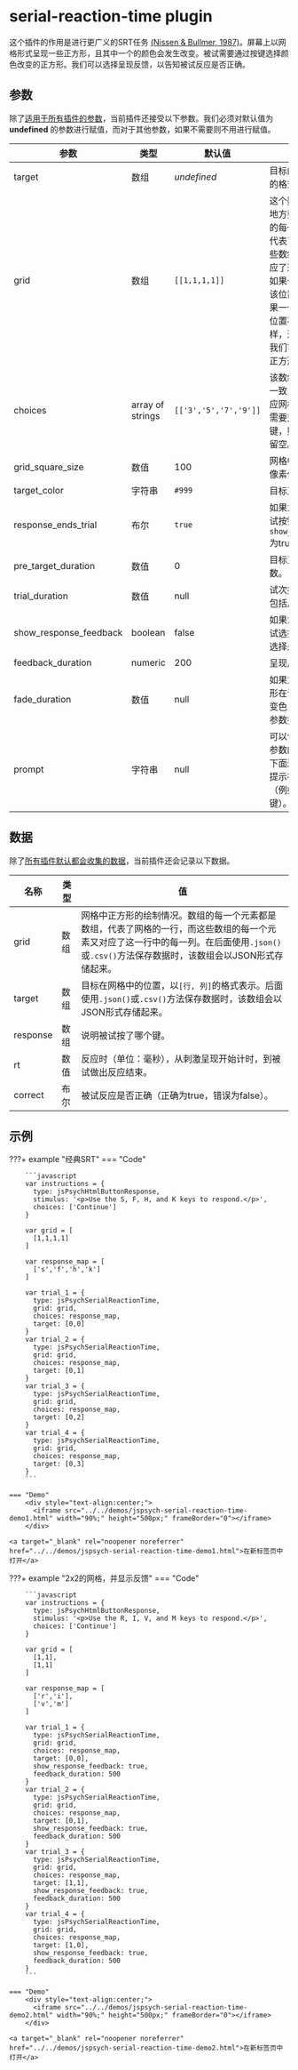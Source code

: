 # serial-reaction-time plugin

这个插件的作用是进行更广义的SRT任务 [(Nissen & Bullmer, 1987)](https://doi.org/10.1016%2F0010-0285%2887%2990002-8)。屏幕上以网格形式呈现一些正方形，且其中一个的颜色会发生改变。被试需要通过按键选择颜色改变的正方形。我们可以选择呈现反馈，以告知被试反应是否正确。

## 参数

除了[适用于所有插件的参数](../overview/plugins.md#parameters-available-in-all-plugins#_3)，当前插件还接受以下参数。我们必须对默认值为 **undefined** 的参数进行赋值，而对于其他参数，如果不需要则不用进行赋值。

| 参数                      | 类型   | 默认值        | 描述                                                         |
| ------------------------- | ------ | ------------- | ------------------------------------------------------------ |
| target                    | 数组   | *undefined*   | 目标的位置，用`[行, 列]`的格式表示。                         |
| grid                      | 数组   | `[[1,1,1,1]]` | 这个数组表示网格中哪些地方要显示正方形。数组的每一个元素都是数组，代表了网格的一行，而这些数组的每一个元素又对应了这一行中的每一列。如果一个元素值为1，则该位置会绘制正方形；如果一个元素值为0，则该位置不会绘制正方形。这样，通过1和0的赋值，我们可以自由定义网格中正方形的绘制。 |
| choices                | array of strings | `[['3','5','7','9']]` | 该数组的维度必须和`grid`一致，数组中的每个值对应网格中的位置。如果不需要对某个位置绑定按键，则数组中该位置可以留空。 |
| grid_square_size          | 数值   | 100           | 网格中每个正方形边长的像素值。                               |
| target_color              | 字符串 | `#999`        | 目标正方形的背景颜色。                                       |
| response_ends_trial       | 布尔   | `true`        | 如果为true，则试次在被试按键时结束。如果`show_response_feedback`为true，则会显示反馈。 |
| pre_target_duration       | 数值   | 0             | 目标正方形变色前的毫秒数。                                   |
| trial_duration            | 数值   | null          | 试次持续的最长时间（不包括反馈）。                                         |
| show_response_feedback | boolean          | false                 | 如果为true，则会显示被试选择的正方形位置以及选择是否正确。 |
| feedback_duration      | numeric          | 200                   | 呈现反馈的毫秒数。 |
| fade_duration             | 数值   | null          | 如果为正数，则目标正方形在试次开始时会逐渐地变色，变色过程持续当前参数指定的时间。 |
| prompt                    | 字符串 | null          | 可以包含HTML元素。该参数的内容会在`stimulus`下面进行呈现，从而起到提示被试该做什么的作用（例如：该按哪个/些键）。 |

## 数据

除了[所有插件默认都会收集的数据](../overview/plugins.md#_4)，当前插件还会记录以下数据。

| 名称 | 类型    | 值                                    |
| ------ | ------- | ---------------------------------------- |
| grid   | 数组   | 网格中正方形的绘制情况。数组的每一个元素都是数组，代表了网格的一行，而这些数组的每一个元素又对应了这一行中的每一列。在后面使用`.json()`或`.csv()`方法保存数据时，该数组会以JSON形式存储起来。 |
| target | 数组   | 目标在网格中的位置，以`[行, 列]`的格式表示。后面使用`.json()`或`.csv()`方法保存数据时，该数组会以JSON形式存储起来。 |
| response | 数组 | 说明被试按了哪个键。 |
| rt     | 数值 | 反应时（单位：毫秒），从刺激呈现开始计时，到被试做出反应结束。 |
| correct | 布尔 | 被试反应是否正确（正确为true，错误为false）。 |

## 示例

???+ example "经典SRT"
    === "Code"

        ```javascript
        var instructions = {
          type: jsPsychHtmlButtonResponse,
          stimulus: '<p>Use the S, F, H, and K keys to respond.</p>',
          choices: ['Continue']
        }

        var grid = [
          [1,1,1,1]
        ]

        var response_map = [
          ['s','f','h','k']
        ]

        var trial_1 = {
          type: jsPsychSerialReactionTime,
          grid: grid,
          choices: response_map,
          target: [0,0]
        }
        var trial_2 = {
          type: jsPsychSerialReactionTime,
          grid: grid,
          choices: response_map,
          target: [0,1]
        }
        var trial_3 = {
          type: jsPsychSerialReactionTime,
          grid: grid,
          choices: response_map,
          target: [0,2]
        }
        var trial_4 = {
          type: jsPsychSerialReactionTime,
          grid: grid,
          choices: response_map,
          target: [0,3]
        }
        ```

    === "Demo"
        <div style="text-align:center;">
          <iframe src="../../demos/jspsych-serial-reaction-time-demo1.html" width="90%;" height="500px;" frameBorder="0"></iframe>
        </div>

    <a target="_blank" rel="noopener noreferrer" href="../../demos/jspsych-serial-reaction-time-demo1.html">在新标签页中打开</a>

???+ example "2x2的网格，并显示反馈"
    === "Code"

        ```javascript
        var instructions = {
          type: jsPsychHtmlButtonResponse,
          stimulus: '<p>Use the R, I, V, and M keys to respond.</p>',
          choices: ['Continue']
        }

        var grid = [
          [1,1],
          [1,1]
        ]

        var response_map = [
          ['r','i'],
          ['v','m']
        ]

        var trial_1 = {
          type: jsPsychSerialReactionTime,
          grid: grid,
          choices: response_map,
          target: [0,0],
          show_response_feedback: true,
          feedback_duration: 500
        }
        var trial_2 = {
          type: jsPsychSerialReactionTime,
          grid: grid,
          choices: response_map,
          target: [0,1],
          show_response_feedback: true,
          feedback_duration: 500
        }
        var trial_3 = {
          type: jsPsychSerialReactionTime,
          grid: grid,
          choices: response_map,
          target: [1,1],
          show_response_feedback: true,
          feedback_duration: 500
        }
        var trial_4 = {
          type: jsPsychSerialReactionTime,
          grid: grid,
          choices: response_map,
          target: [1,0],
          show_response_feedback: true,
          feedback_duration: 500
        }
        ```

    === "Demo"
        <div style="text-align:center;">
          <iframe src="../../demos/jspsych-serial-reaction-time-demo2.html" width="90%;" height="500px;" frameBorder="0"></iframe>
        </div>

    <a target="_blank" rel="noopener noreferrer" href="../../demos/jspsych-serial-reaction-time-demo2.html">在新标签页中打开</a>